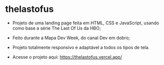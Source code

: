 # thelastofus
- Projeto de uma landing page feita em HTML, CSS e JavaScript, usando como base a série The Last Of Us da HBO;
- Feito durante a Mapa Dev Week, do canal Dev em dobro;
- Projeto totalmente responsivo e adaptável a todos os tipos de tela.

- Acesse o projeto aqui: https://thelastofus.vercel.app/
